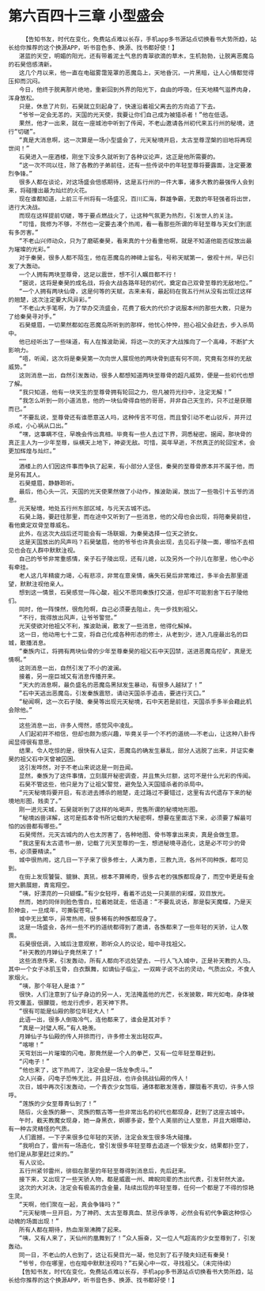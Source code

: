 # 第六百四十三章 小型盛会
        【告知书友，时代在变化，免费站点难以长存，手机app多书源站点切换看书大势所趋，站长给你推荐的这个换源APP，听书音色多、换源、找书都好使！】
       湛蓝的天空，明媚的阳光，还有带着泥土气息的青翠欲滴的草木，生机勃勃，让脱离恶魔岛的石昊倍感清新。
       这几个月以来，他一直在电磁雾霭笼罩的恶魔岛上，天地昏沉，一片黑暗，让人心情都觉得压抑而沉闷。
       今日，他终于脱离那片绝地，重新回到外界的阳光下，自由的呼吸，任天地精气滋养肉身，浑身放松。
       只是，休息了片刻，石昊就立刻起身了，快速沿着祖父离去的方向追了下去。
       “爷爷一定会无恙的，天国的光天使，我要让你们自己成为被猎杀者！”他在低语。
       果然，他才一出来，就在一座城池中听到了传闻，不老山邀请各州初代来五行州的秘境，进行“切磋”。
       “真是大消息啊，这一次算是一场小型盛会了，元天秘境开启，太古至尊涅槃的旧地将再现世间！”
       石昊进入一座酒楼，刚坐下没多久就听到了各种议论声，这正是他所需要的。
       “这一次不同以往，除了各教的子弟前往，还有一些传说中的年轻至尊将要露面，注定要激烈争锋。”
       很多人都在谈论，对这场盛会倍感期待，这是五行州的一件大事，诸多大教的最强传人会到来，将碰撞出最为灿烂的火花。
       现在谁都知道，上前三千州将有一场盛况，百川汇海，群雄争霸，无数的年轻强者将出世，进行大决战。
       而现在这样提前切磋，等于要点燃战火了，让这种气氛更为热烈，引发世人的关注。
       “可惜，我修为不够，不然也一定要去凑个热闹，看一看那些所谓的年轻至尊与天女们到底有多厉害。”
       “不老山兴师动众，只为了磨砺秦昊，看来真的十分看重他啊，就是不知道他能否绽放出最为璀璨的光彩。”
       对于秦昊，很多人都不陌生，他在恶魔岛的神碑上留名，号称天赋第一，傲视十州，早已引发了大轰动。
       一个人拥有两块至尊骨，这足以震世，想不引人瞩目都不行！
       “据说，这将是秦昊的成名战，将会大战各路年轻的初代，奠定自己双骨至尊的无敌地位。”
       “一个人拥有两块仙骨，这是何等的天赋，古来未有，最起码在我五行州从没有出现过这样的翘楚，这次注定要大风异彩。”
       “不老山大手笔啊，为了举办交流盛会，花费了极大的代价才说服本州的那些大教，只是为了给秦昊寻对手。”
       石昊蹙眉，一切果然都如在恶魔岛所听到的那样，他忧心忡忡，担心祖父会赶去，步入杀局中。
       他已经听出了一些味道，有人在推波助澜，将这一次的天才大战推向了一个高峰，不断扩大影响力。
       “唔，听闻，这次将是秦昊第一次向世人展现他的两块骨到底有何不同，究竟有怎样的无敌威势。”
       这则消息一出，自然引发轰动，很多人都想知道两块至尊骨的超凡威势，便是一些初代也想了解。
       “我只知道，他有一块天生的至尊骨拥有轮回之力，但凡被符光扫中，注定无解！”
       “我怎么听到一则小道消息，他的一块仙骨得自他的哥哥，并非自己天生的，只不过是获赠而已。”
       “不要乱说，至尊骨还有谁愿意送人吗，这种传言不可信，而且曾引动不老山驳斥，并开过杀戒，小心祸从口出。”
       “嘿，这事瞒不住，早晚会传出真相。毕竟有一些人去过下界，洞悉秘密。据闻，那块骨的真正主人为一少年至尊，纵横天上地下，神姿无敌。可惜，英年早逝，不然真正的轮回宝术，会更加辉煌与灿烂。”
       ……
       酒楼上的人们因这件事而争执了起来，有小部分人坚信，秦昊的至尊骨原本并不属于他，而是另有其人。
       石昊蹙眉，静静聆听。
       最后，他心头一沉，天国的光天使果然做了小动作，推波助澜，放出了一些吸引十五爷的消息。
       元天秘境，地处五行州东部区域，与元天古城不远。
       石昊上路，要赶往那里，而在途中又听到了一些消息，他的父母也会出现，将陪秦昊前往，看他奠定双骨至尊威名。
       此外，在这次大战后还可能会有一场联姻，为秦昊选择一位天之骄女。
       这是天国放出的风声吗？石昊皱眉，他的爷爷也许真会出现，去见石子陵一面，哪怕不去相见也会在人群中默默注视。
       自己的爷爷非常重感情，亲子石子陵出现，还有儿媳，以及另外一个孙儿在那里，他心中必有牵挂。
       老人这几年精疲力竭，心有悲凉，非常在意亲情，痛失石昊后非常难过，多半会去那里遥望，默默注视他亲人。
       想到这一情景，石昊感觉一阵心酸，祖父不愿同秦族打交道，但却不可能割舍下石子陵他们。
       同时，他一阵悚然，很危险啊，自己必须要去阻止，先一步找到祖父。
       “不行，我得放出风声，让爷爷警觉。”
       光天使欲对他祖父不利，推波助澜，散发了一些消息，他得化解掉。
       这一日，他动用七十二变，将自己化成各种形态的修士，从老到少，进入几座最出名的巨城，散播消息。
       “秦族内讧，将拥有两块仙骨的少年至尊秦昊的祖父石中天囚禁，送进恶魔岛挖矿，真是无情啊。”
       这则消息一出，自然引发了不小的波澜。
       接着，另一座巨城又有消息传播开来。
       “天大的消息啊，最负盛名的恶魔岛黑狱发生暴动，有很多人越狱了！”
       “石中天逃出恶魔岛，引发秦族震怒，请动天国杀手追击，要进行灭口。”
       “秘闻啊，这一次石子陵、秦昊等出现元天秘境，石中天若是前往，天国杀手多半会藉此机会除他。”
       ……
       这些消息一出，许多人愕然，感觉风中凌乱。
       人们起初并不相信，但却也颇为感兴趣，毕竟关乎一个不朽的道统——不老山，让这种八卦传闻显得很有意思。
       结果，令人吃惊的是，很快有人证实，恶魔岛的确发生暴乱，部分人逃脱了出来，并证实秦昊的祖父石中天曾被囚困。
       这引发哗然，对于不老山来说这是一则丑闻。
       显然，秦族为了这件事情，立刻展开秘密调查，并且焦头烂额，这可不是什么光彩的传闻。
       石昊不管这些，他只是为了让祖父警觉，避免坠入天国猎杀者的杀局中。
       “元天秘境将要开启，有志进去搏杀的翘楚，走过路过不要错过，这里有古代遗存下来的秘境地形图，贱卖了。”
       刚一进元天城，石昊就听到了这样的吆喝声，兜售所谓的秘境地形图。
       “秘境凶兽详解，这可是孤本骨书所记载的大秘密啊，想要在里面活下来，必须要了解最可怕的凶兽都有哪些。”
       石昊愕然，元天古城内的人也太厉害了，各种地图、骨书等拿出来卖，真是会做生意。
       “我这里有太古遗书一册，记载了元天至尊的一生，想进秘境寻造化，这是必不可少的骨书，必须要精读。”
       城中很热闹，这几日一下子来了很多修士，人满为患，三教九流，各州不同种族，都可见到。
       在街上发现饕餮、貔貅、真犼，根本不算稀奇，很多古老的强族都现身了，而空中更是有金翅大鹏展翅，青鸾翔空。
       “咦，好漂亮的一只蝴蝶。”有少女轻呼，看着不远处一只美丽的彩蝶，双目放光。
       然而，她的同伴则脸色雪白，拉着她就走，低语道：“不要乱说话，那是裂天魔蝶，乃是天阶神虫，一旦成年，可撕裂苍穹。”
       城中无比繁华，异常热闹，很多稀有的种族都现身了。
       这是一场盛会，各州一些不朽的道统都得到了邀请，各族都来了一些年轻的天骄，让人敬畏。
       石昊很低调，入城后注意观察，聆听众人的议论，暗中寻找祖父。
       “补天教的月婵仙子竟然来了！”
       这些消息传来，引发轰动，所有人都向不远处望去，一行人飞入城中，正是补天教的人马。其中一个女子冰肌玉骨，白衣飘舞，如谪仙子临尘，一双眸子说不出的灵动，气质出众，不食人家烟火。
       “咦，那个年轻人是谁？”
       很快，人们注意到了仙子身边的另一人，无法掩盖他的光芒，长发披散，眸光如电，身体被符文覆盖，很朦胧，他龙行虎步，若天神下界。
       “很有可能是仙殿的那位年轻大人！”
       此语一出，很多人倒吸冷气，连他都来了，谁会是其对手？
       “真是一对璧人啊。”有人艳羡。
       月婵仙子与仙殿的传人并排而行，许多修士发出轻叹声。
       “喀嚓！”
       天穹划出一片璀璨的闪电，那竟然是一个人的拳芒，又有一位年轻至尊赶到。
       “闪电子！”
       “他也来了，这下热闹了，注定会是一场龙争虎斗。”
       众人兴奋，闪电子恐怖无比，并且好战，也许会挑战仙殿的传人！
       次日，城中再次引发轰动，一个青衣少女驾临，通体都散发莲香，朦胧看不真切，许多人惊呼。
       “莲族的少女至尊青仙到了！”
       随后，火金族的藤一、灵族的甄古等一些非常出名的初代也都现身，赶到了这座古城中。
       午时，截天教魔女现身，她一身黑衣，婀娜多姿，整个人美丽的让人窒息，并且大眼瞟动，有一种古灵精怪的气质。
       人们震撼，一下子来很多位年轻的天骄，注定会发生很多场大碰撞。
       “我明白了，雷州有一场造化，曾引发很多年轻至尊去追逐一个银发少女，结果都扑空了，他们是从那里赶过来的。”
       有人议论。
       五行州紧邻雷州，徘徊在那里的年轻至尊得到消息后，先后赶来。
       接下来，又出现了一些天骄人物，都是威震一州、睥睨同辈的杰出代表，引发轩然大波。
       这次的大对决，注定会有极高的含金量，陆续出现的年轻至尊，任何一个都是了不得的惊艳生灵。
       “天啊，他们聚在一起，真会争锋吗？”
       “元天秘境一旦开启，为了神药、太古至尊真血、禁忌传承等，必然会有初代争霸这种惊心动魄的场面出现！”
       所有人都在期待，热血渐渐沸腾了起来。
       “咦，又有人来了，天仙州的凰舞到了！”众人振奋，又一位人气超高的少女至尊到了，引发轰动。
       同一日，不老山的人也到了，这让石昊目光一凝，他见到了石子陵夫妇还有秦昊！
       “爷爷，你在哪里，也在暗中默默注视吗？”石昊心中一叹，寻找祖父。（未完待续）
       【告知书友，时代在变化，免费站点难以长存，手机app多书源站点切换看书大势所趋，站长给你推荐的这个换源APP，听书音色多、换源、找书都好使！】
